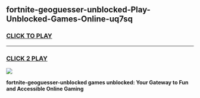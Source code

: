 
## fortnite-geoguesser-unblocked-Play-Unblocked-Games-Online-uq7sq
<h3>
<a href="https://premium76.site?title=fortnite-geoguesser-unblocked&ref=25A">CLICK TO PLAY</a></h3>
<hr>

<h3>
<a href="https://premium76.site?title=fortnite-geoguesser-unblocked&ref=25A">CLICK 2 PLAY</a>
  
</h3>

<a href="https://premium76.site?title=fortnite-geoguesser-unblocked&ref=25A"><img src="https://clearcache.store/games.png"></a>


**fortnite-geoguesser-unblocked games unblocked: Your Gateway to Fun and Accessible Online Gaming**
